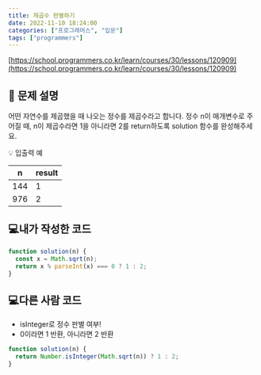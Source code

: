 ```yaml
---
title: 제곱수 판별하기
date: 2022-11-10 18:24:00
categories: ["프로그래머스", "입문"]
tags: ["programmers"]
---
```


[https://school.programmers.co.kr/learn/courses/30/lessons/120909](https://school.programmers.co.kr/learn/courses/30/lessons/120909)

## 📔 문제 설명

어떤 자연수를 제곱했을 때 나오는 정수를 제곱수라고 합니다. 정수 n이 매개변수로 주어질 때, n이 제곱수라면 1을 아니라면 2를 return하도록 solution 함수를 완성해주세요.

💡 입출력 예

| n   | result |
| --- | ------ |
| 144 | 1      |
| 976 | 2      |

## 💻내가 작성한 코드

```js
function solution(n) {
  const x = Math.sqrt(n);
  return x % parseInt(x) === 0 ? 1 : 2;
}
```

## 💻다른 사람 코드

- isInteger로 정수 판별 여부!
- 0이라면 1 반환, 아니라면 2 반환

```js
function solution(n) {
  return Number.isInteger(Math.sqrt(n)) ? 1 : 2;
}
```
